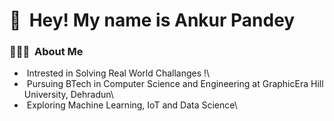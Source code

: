 # 👋 &nbsp;Hey! My name is Ankur Pandey

### 👨🏻‍💻 &nbsp;About Me

- &nbsp;Intrested in Solving Real World Challanges !\
- &nbsp;Pursuing BTech in Computer Science and Engineering at GraphicEra Hill University, Dehradun\
- &nbsp;Exploring Machine Learning, IoT and Data Science\
